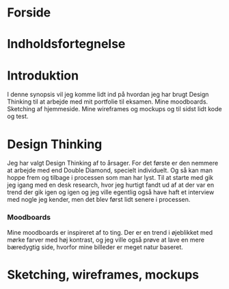 # Forside


# Indholdsfortegnelse


# Introduktion
I denne synopsis vil jeg komme lidt ind på hvordan jeg har brugt Design Thinking til at arbejde med mit portfolie til eksamen. Mine moodboards. Sketching af hjemmeside. Mine wireframes og mockups og til sidst lidt kode og test. 


# Design Thinking
Jeg har valgt Design Thinking af to årsager. For det første er den nemmere at arbejde med end Double Diamond, specielt individuelt. Og så kan man hoppe frem og tilbage i processen som man har lyst. 
Til at starte med gik jeg igang med en desk research, hvor jeg hurtigt fandt ud af at der var en trend der gik igen og igen og jeg ville egentlig også have haft et interview med nogle jeg kender, men det blev først lidt senere i processen. 

### Moodboards
Mine moodboards er inspireret af to ting. Der er en trend i øjeblikket med mørke farver med høj kontrast, og jeg ville også prøve at lave en mere bæredygtig side, hvorfor mine billeder er meget natur baseret. 

# Sketching, wireframes, mockups







